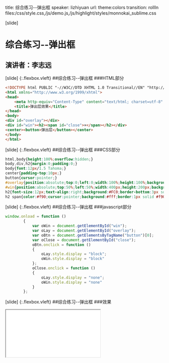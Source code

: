 title: 综合练习--弹出框
speaker: lizhiyuan
url:
theme:colors 
transition: rollIn
files:/css/style.css,/js/demo.js,/js/highlight/styles/monnokai_sublime.css

[slide]
# 综合练习--弹出框
## 演讲者：李志远

[slide] {:.flexbox.vleft}
##综合练习--弹出框
###HTML部分

````html
<!DOCTYPE html PUBLIC "-//W3C//DTD XHTML 1.0 Transitional//EN" "http://www.w3.org/TR/xhtml1/DTD/xhtml1-transitional.dtd">
<html xmlns="http://www.w3.org/1999/xhtml">
<head>
    <meta http-equiv="Content-Type" content="text/html; charset=utf-8" />
    <title>弹出层效果</title>
</head>
<body>
<div id="overlay"></div>
<div id="win"><h2><span id="close">×</span></h2></div>
<center><button>弹出层</button></center>
</body>
</html>
````

[slide] {:.flexbox.vleft}
##综合练习--弹出框
###CSS部分

```css
html,body{height:100%;overflow:hidden;}
body,div,h2{margin:0;padding:0;}
body{font:12px/1.5 Tahoma;}
center{padding-top:10px;}
button{cursor:pointer;}
#overlay{position:absolute;top:0;left:0;width:100%;height:100%;background:#000;opacity:0.5;filter:alpha(opacity=50);display:none;}
#win{position:absolute;top:50%;left:50%;width:400px;height:200px;background:#fff;border:4px solid #f90;margin:-102px 0 0 -202px;display:none;}
h2{font-size:12px;text-align:right;background:#FC0;border-bottom:3px solid #f90;padding:5px;}
h2 span{color:#f90;cursor:pointer;background:#fff;border:1px solid #f90;padding:0 2px;}
```

[slide] {:.flexbox.vleft}
##综合练习--弹出框
###javascript部分

```javascript
window.onload = function ()
        {
            var oWin = document.getElementById("win");
            var oLay = document.getElementById("overlay");
            var oBtn = document.getElementsByTagName("button")[0];
            var oClose = document.getElementById("close");
            oBtn.onclick = function ()
            {
                oLay.style.display = "block";
                oWin.style.display = "block"
            };
            oClose.onclick = function ()
            {
                oLay.style.display = "none";
                oWin.style.display = "none"
            }
        };
```
[slide] {:.flexbox.vleft}
##综合练习--弹出框
###效果
<iframe src='/demos/alert.html'></iframe>


